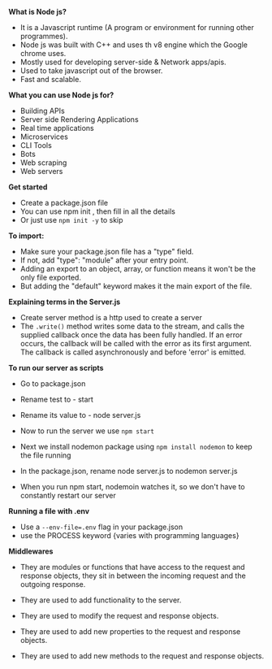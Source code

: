 **What is Node js?**

- It is a Javascript runtime (A program or environment for running other programmes).
- Node js was built with C++ and uses th v8 engine which the Google chrome uses.
- Mostly used for developing server-side & Network apps/apis.
- Used to take javascript out of the browser.
- Fast and scalable.

**What you can use Node js for?**

- Building APIs
- Server side Rendering Applications
- Real time applications
- Microservices
- CLI Tools
- Bots
- Web scraping
- Web servers

**Get started**

- Create a package.json file
- You can use npm init , then fill in all the details
- Or just use `npm init -y` to skip

**To import:**

- Make sure your package.json file has a "type" field.
- If not, add "type": "module" after your entry point.
- Adding an export to an object, array, or function means it won't be the only file exported.
- But adding the "default" keyword makes it the main export of the file.

**Explaining terms in the Server.js**

- Create server method is a http used to create a server
- The `.write()` method writes some data to the stream, and calls the supplied callback once the data has been fully handled. If an error occurs, the callback will be called with the error as its first argument. The callback is called asynchronously and before 'error' is emitted.

**To run our server as scripts**

- Go to package.json
- Rename test to - start
- Rename its value to - node server.js
- Now to run the server we use `npm start`

- Next we install nodemon package using `npm install nodemon` to keep the file running
- In the package.json, rename node server.js to nodemon server.js
- When you run npm start, nodemoin watches it, so we don't have to constantly restart our server

**Running a file with .env**

- Use a `--env-file=.env` flag in your package.json
- use the PROCESS keyword {varies with programming languages}

**Middlewares**

- They are modules or functions that have access to the request and response objects, they sit in between the incoming request and the outgoing response.

- They are used to add functionality to the server.
- They are used to modify the request and response objects.
- They are used to add new properties to the request and response objects.
- They are used to add new methods to the request and response objects.
